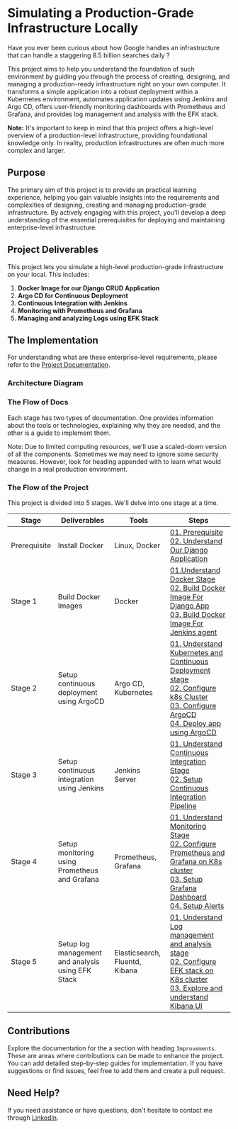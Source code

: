 # Simulating a Production-Grade Infrastructure Locally

Have you ever been curious about how Google handles an infrastructure that can handle a staggering 8.5 billion searches daily ?

This project aims to help you understand the foundation of such environment by guiding you through the process of creating, designing, and managing a production-ready infrastructure right on your own computer. It transforms a simple application into a robust deployment within a Kubernetes environment, automates application updates using Jenkins and Argo CD, offers user-friendly monitoring dashboards with Prometheus and Grafana, and provides log management and analysis with the EFK stack.

**Note:** It's important to keep in mind that this project offers a high-level overview of a production-level infrastructure, providing foundational knowledge only. In reality, production infrastructures are often much more complex and larger.

## **Purpose**

The primary aim of this project is to provide an practical learning experience, helping you gain valuable insights into the requirements and complexities of designing, creating and managing production-grade infrastructure. By actively engaging with this project, you'll develop a deep understanding of the essential prerequisites for deploying and maintaining enterprise-level infrastructure.

## **Project Deliverables**

This project lets you simulate a high-level production-grade infrastructure on your local. This includes:

1. **Docker Image for our Django CRUD Application**
2. **Argo CD for Continuous Deployment**
3. **Continuous Integration with Jenkins**
4. **Monitoring with Prometheus and Grafana**
5. **Managing and analyzing Logs using EFK Stack**

## The Implementation

For understanding what are these enterprise-level requirements, please refer to the [Project Documentation](./docs/README.md).

### Architecture Diagram
<!-- todo -->

### The Flow of Docs
Each stage has two types of documentation. One provides information about the tools or technologies, explaining why they are needed, and the other is a guide to implement them.

Note: Due to limited computing resources, we'll use a scaled-down version of all the components. Sometimes we may need to ignore some security measures. However, look for heading appended with <Production> to learn what would change in a real production environment.

### The Flow of the Project

This  project is divided into 5 stages. We'll delve into one stage at a time.


| Stage        | Deliverables                                      | Tools                          | Steps                                                                                                                                                                                                                                                                                                                                                                                                                   |
| ------------ | ------------------------------------------------- | ------------------------------ | ----------------------------------------------------------------------------------------------------------------------------------------------------------------------------------------------------------------------------------------------------------------------------------------------------------------------------------------------------------------------------------------------------------------------- |
| Prerequisite | Install Docker                                    | Linux, Docker                  | [01. Prerequisite](./docs/00.%20Prerequisite/README.md) <br> [02. Understand Our Django Application](./docs/00.%20Prerequisite/Understand-Our-Django-Application.md)                                                                                                                                                                                                                                                    |
| Stage 1      | Build Docker Images                               | Docker                         | [01.Understand Docker Stage](./docs/01.%20Docker/README.md) <br> [02. Build Docker Image For Django App](./docs/01.%20Docker/01-Docker-Image-Django-App.md) <br> [03. Build Docker Image For Jenkins agent](./docs/01.%20Docker/02-Docker-Image-For-Jenkins-Agent.md)                                                                                                                                                   |
| Stage 2      | Setup continuous deployment using ArgoCD          | Argo CD, Kubernetes            | [01. Understand Kubernetes and Continuous Deployment stage](./docs/02.%20Kubernetes%20&%20ArgoCD/README.md) <br> [02. Configure k8s Cluster](./docs/02.%20Kubernetes%20&%20ArgoCD/01.%20Configure-k8s-cluster.md) <br> [03. Configure ArgoCD](./docs/02.%20Kubernetes%20&%20ArgoCD/02.%20Configure-argocd.md) <br> [04. Deploy app using ArgoCD](./docs/02.%20Kubernetes%20&%20ArgoCD/03.%20Deploy-app-using-argocd.md) |
| Stage 3      | Setup continuous integration using Jenkins        | Jenkins Server                 | [01. Understand Continuous Integration Stage](./docs/03.%20Jenkins/README.md) <br> [02. Setup Continuous Integration Pipeline](./docs/03.%20Jenkins/jenkins-setup-for-ci.md)                                                                                                                                                                                                                                            |
| Stage 4      | Setup monitoring using Prometheus and Grafana     | Prometheus, Grafana            | [01. Understand Monitoring Stage](./docs/04.%20Monitoring%20&%20Alerting/README.md) <br> [02. Configure Prometheus and Grafana on K8s cluster](./docs/04.%20Monitoring%20&%20Alerting/01.%20Install-Prometheus-Grafana.md) <br> [03. Setup Grafana Dashboard](./docs/04.%20Monitoring%20&%20Alerting/02-Setup-Grafana-Dashboards.md) <br> [04. Setup Alerts](./docs/04.%20Monitoring%20&%20Alerting/03-Setup-Alerts.md) |
| Stage 5      | Setup log management and analysis using EFK Stack | Elasticsearch, Fluentd, Kibana | [01. Understand Log management and analysis stage](./docs/05.%20EFK/README.md) <br> [02. Configure EFK stack on K8s cluster](./docs/05.%20EFK/01-Setup-EFK-Stack.md) <br> [03. Explore and understand Kibana UI](./docs/05.%20EFK/02-Explore-Kibana-UI.md)                                                                                                                                                              |

## Contributions
Explore the documentation for the a section with heading `Improvements`. These are areas where contributions can be made to enhance the project. You can add detailed step-by-step guides for implementation. If you have suggestions or find issues, feel free to add them and create a pull request.

## Need Help?
If you need assistance or have questions, don't hesitate to contact me through [LinkedIn](https://www.linkedin.com/in/i-dipanshu).
